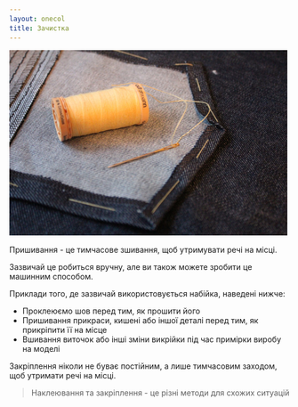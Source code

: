 ```yaml
---
layout: onecol
title: Зачистка
---
```


![Форма цієї задньої кишені з джинсової тканини обтачкується перед тим, як кишеня пришивається до виробу](basting.jpg)

Пришивання - це тимчасове зшивання, щоб утримувати речі на місці.

Зазвичай це робиться вручну, але ви також можете зробити це машинним способом.

Приклади того, де зазвичай використовується набійка, наведені нижче:

- Проклеюємо шов перед тим, як прошити його
- Пришивання прикраси, кишені або іншої деталі перед тим, як прикріпити її на місце
- Вшивання виточок або інші зміни викрійки під час примірки виробу на моделі

Закріплення ніколи не буває постійним, а лише тимчасовим заходом, щоб утримати речі на місці.

> Наклеювання та закріплення - це різні методи для схожих ситуацій
